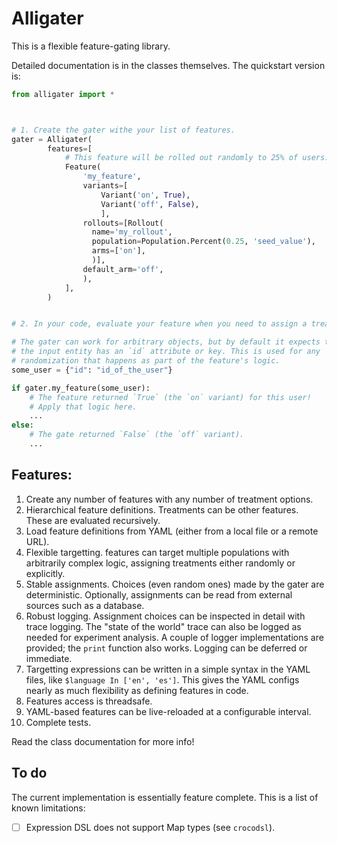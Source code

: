# Alligater

This is a flexible feature-gating library.

Detailed documentation is in the classes themselves. The quickstart version is:

```py
from alligater import *



# 1. Create the gater withe your list of features.
gater = Alligater(
        features=[
            # This feature will be rolled out randomly to 25% of users.
            Feature(
                'my_feature',
                variants=[
                    Variant('on', True),
                    Variant('off', False),
                    ],
                rollouts=[Rollout(
                  name='my_rollout',
                  population=Population.Percent(0.25, 'seed_value'),
                  arms=['on'],
                  )],
                default_arm='off',
                ),
            ],
        )


# 2. In your code, evaluate your feature when you need to assign a treatment.

# The gater can work for arbitrary objects, but by default it expects that
# the input entity has an `id` attribute or key. This is used for any
# randomization that happens as part of the feature's logic.
some_user = {"id": "id_of_the_user"}

if gater.my_feature(some_user):
    # The feature returned `True` (the `on` variant) for this user!
    # Apply that logic here.
    ...
else:
    # The gate returned `False` (the `off` variant).
    ...
```

## Features:

1. Create any number of features with any number of treatment options.
2. Hierarchical feature definitions. Treatments can be other features. These are evaluated recursively.
3. Load feature definitions from YAML (either from a local file or a remote URL).
4. Flexible targetting. features can target multiple populations with arbitrarily complex logic, assigning treatments either randomly or explicitly.
5. Stable assignments. Choices (even random ones) made by the gater are deterministic. Optionally, assignments can be read from external sources such as a database.
6. Robust logging. Assignment choices can be inspected in detail with trace logging. The "state of the world" trace can also be logged as needed for experiment analysis. A couple of logger implementations are provided; the `print` function also works. Logging can be deferred or immediate.
7. Targetting expressions can be written in a simple syntax in the YAML files, like `$language In ['en', 'es']`. This gives the YAML configs nearly as much flexibility as defining features in code.
8. Features access is threadsafe.
9. YAML-based features can be live-reloaded at a configurable interval.
10. Complete tests.

Read the class documentation for more info!

## To do

The current implementation is essentially feature complete. This is a list of
known limitations:

- [ ] Expression DSL does not support Map types (see `crocodsl`).
